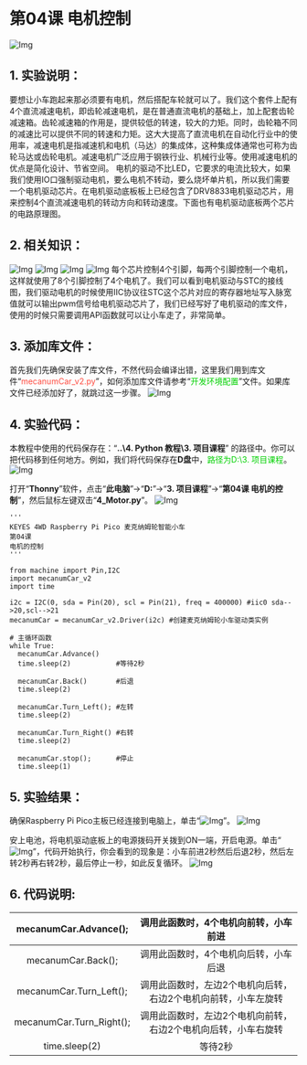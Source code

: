 # 第04课 电机控制
![Img](./media/391fb8c2448e4523ad51ea10b3db9012.png)

## 1. 实验说明：                                                                                
要想让小车跑起来那必须要有电机，然后搭配车轮就可以了。我们这个套件上配有4个直流减速电机，即齿轮减速电机，是在普通直流电机的基础上，加上配套齿轮减速箱。齿轮减速箱的作用是，提供较低的转速，较大的力矩。同时，齿轮箱不同的减速比可以提供不同的转速和力矩。这大大提高了直流电机在自动化行业中的使用率，减速电机是指减速机和电机（马达）的集成体，这种集成体通常也可称为齿轮马达或齿轮电机。减速电机广泛应用于钢铁行业、机械行业等。使用减速电机的优点是简化设计、节省空间。
电机的驱动不比LED，它要求的电流比较大，如果我们使用IO口强制驱动电机，要么电机不转动，要么烧坏单片机，所以我们需要一个电机驱动芯片。在电机驱动底板板上已经包含了DRV8833电机驱动芯片，用来控制4个直流减速电机的转动方向和转动速度。下面也有电机驱动底板两个芯片的电路原理图。

## 2. 相关知识： 
![Img](./media/4145d575e850df8908fec5bd456b08a5.png)
![Img](./media/d526004e4b8c95505a21a76f752ee19f.png)
![Img](./media/bc7076e4381c90c31983934827243c8c.png)
![Img](./media/7722fc37ce4b18b5ec34da7064974935.png)
每个芯片控制4个引脚，每两个引脚控制一个电机，这样就使用了8个引脚控制了4个电机了。我们可以看到电机驱动与STC的接线图，我们驱动电机的时候使用IIC协议往STC这个芯片对应的寄存器地址写入脉宽值就可以输出pwm信号给电机驱动芯片了，我们已经写好了电机驱动的库文件，使用的时候只需要调用API函数就可以让小车走了，非常简单。

## 3. 添加库文件：
首先我们先确保安装了库文件，不然代码会编译出错，这里我们用到库文件“<span style="color: rgb(255, 76, 65);">mecanumCar_v2.py</span>”，如何添加库文件请参考“<span style="color: rgb(0, 209, 0);">开发环境配置</span>”文件。如果库文件已经添加好了，就跳过这一步骤。
![Img](./media/4718fb48b0169a0e4958c2e4aed013df.png)

## 4. 实验代码：
本教程中使用的代码保存在：“**..\4. Python 教程\3. 项目课程**” 的路径中。你可以把代码移到任何地方。例如，我们将代码保存在**D盘**中，<span style="color: rgb(0, 209, 0);">路径为D:\3. 项目课程</span>。
![Img](./media/92103adf9654c97f49aea829c933d86f.png)

打开“**Thonny**”软件，点击“**此电脑**”→“**D:**”→“**3. 项目课程**”→“**第04课 电机的控制**”，然后鼠标左键双击“**4_Motor.py**”。
![Img](./media/552001cc9e461fb9d464c7e51ead0498.png)

```
'''
KEYES 4WD Raspberry Pi Pico 麦克纳姆轮智能小车
第04课
电机的控制
'''

from machine import Pin,I2C
import mecanumCar_v2
import time

i2c = I2C(0, sda = Pin(20), scl = Pin(21), freq = 400000) #iic0 sda-->20,scl-->21
mecanumCar = mecanumCar_v2.Driver(i2c) #创建麦克纳姆轮小车驱动类实例

# 主循环函数
while True:
  mecanumCar.Advance()
  time.sleep(2)           #等待2秒
  
  mecanumCar.Back()       #后退
  time.sleep(2)
  
  mecanumCar.Turn_Left(); #左转
  time.sleep(2)

  mecanumCar.Turn_Right() #右转
  time.sleep(2)

  mecanumCar.stop();      #停止
  time.sleep(1)

```
## 5. 实验结果：                                                                                
确保Raspberry Pi Pico主板已经连接到电脑上，单击“![Img](./media/555a25f055ba1b4c56ee4c3a28ffe5af.png)”。
![Img](./media/c1d838eb6865aee200d53d0eeacf88bb.png)

安上电池，将电机驱动底板上的电源拨码开关拨到ON一端，开启电源。单击“![Img](./media/5c05febdb56bb5ef370e897c012c1b91.png)”，代码开始执行，你会看到的现象是：小车前进2秒然后后退2秒，然后左转2秒再右转2秒，最后停止一秒，如此反复循环。
![Img](./media/14bda80c5ad7aaf865b1fbc32f680e32.png)

## 6. 代码说明:
|mecanumCar.Advance();| 调用此函数时，4个电机向前转，小车前进|
| :--: | :--: | 
|mecanumCar.Back(); |调用此函数时，4个电机向后转，小车后退 |
|mecanumCar.Turn_Left(); | 调用此函数时，左边2个电机向后转，右边2个电机向前转，小车左旋转 |
| mecanumCar.Turn_Right(); |调用此函数时，左边2个电机向前转，右边2个电机向后转，小车右旋转|
|time.sleep(2) |等待2秒|




